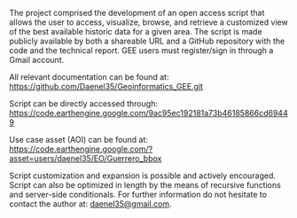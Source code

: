 The project comprised the development of an open access script that allows the user to access, visualize, browse, and retrieve a customized view of the best available historic data for a given area.
The script is made publicly available by both a shareable URL and a GitHub repository with the code and the technical report. GEE users must register/sign in through a Gmail account.

All relevant documentation can be found at:
https://github.com/Daenel35/Geoinformatics_GEE.git

Script can be directly accessed through:
https://code.earthengine.google.com/9ac95ec192181a73b46185866cd69449

Use case asset (AOI) can be found at:
https://code.earthengine.google.com/?asset=users/daenel35/EO/Guerrero_bbox

Script customization and expansion is possible and actively encouraged. Script can also be optimized in length by the means of recursive functions and server-side conditionals.
For further information do not hesitate to contact the author at: daenel35@gmail.com.
